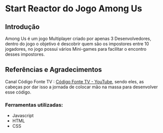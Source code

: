 # Start Reactor do Jogo Among Us

## Introdução
Among Us é um jogo Multiplayer criado por apenas 3 Desenvolvedores, dentro do jogo o objetivo é descobrir quem são os impostores entre 10 jogadores, no jogo possui vários Mini-games para facilitar o encontro desses impostores.

## Referências e Agradecimentos
Canal Código Fonte TV : [Código Fonte TV - YouTube](https://www.youtube.com/user/codigofontetv), sendo eles, as cabeças por dar isso a jornada de colocar mão na massa para desenvolver esse código.

### Ferramentas utilizadas:
- Javascript
- HTML
- CSS